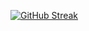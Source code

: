 [![GitHub Streak](https://streak-stats.demolab.com?user=itzcoatl397&theme=jolly&hide_border=true&border_radius=15&locale=es)](https://git.io/streak-stats)
